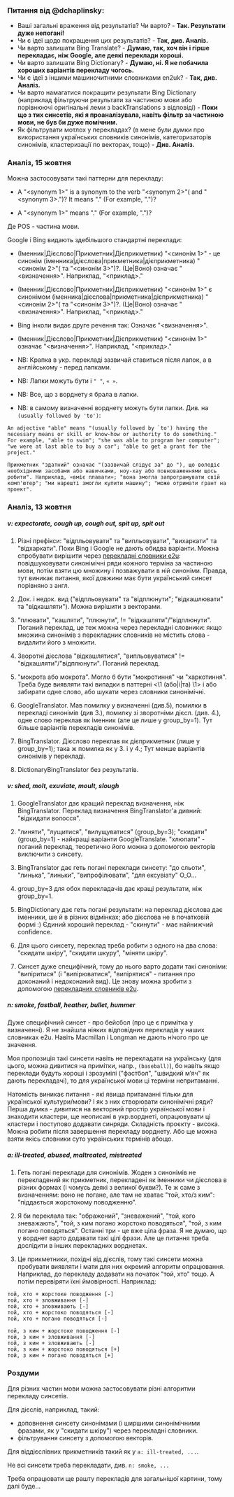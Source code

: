 ### Питання від @dchaplinsky:

- Ваші загальні враження від результатів? Чи варто? - **Так. Результати дуже непогані!**
- Чи є ідеї щодо покращення цих результатів? - **Так, див. Аналіз.**
- Чи варто залишати Bing Translate? - **Думаю, так, хоч він і гірше перекладає, ніж Google, але деякі переклади хороші.**
- Чи варто залишати Bing Dictionary? - **Думаю, ні. Я не побачила хороших варіантів перекладу чогось.**
- Чи є ідеї з іншими машиночитними словниками en2uk? - **Так, див. Аналіз.**
- Чи варто намагатися покращити результати Bing Dictionary (наприклад фільтруючи результати за частиною мови або порівнюючі оригінальні леми з backTranslations з відповіді) - **Поки що з тих синсетів, які я проаналізувала, навіть фільтр за частиною мови, не був би дуже помічним.**
- Як фільтрувати мотлох у перекладах? (в мене були думки про використання українських словників синонімів, категоризаторів синонімів, кластеризації по векторах, тощо) - **Див. Аналіз.**


### Аналіз, 15 жовтня

Можна застосовувати такі паттерни для перекладу:

- A <POS> "<synonym 1>" is a synonym to the verb "<synonym 2>"( and "<synonym 3>.")? It means "<definition>." (For example, "<example>.")?

- A <POS> "<synonym 1>" means "<definition>." (For example, "<example>.")?

Де POS - частина мови.

Google і Bing видають здебільшого стандартні переклади: 

- (Іменник|Дієслово|Прикметник|Дієприкметник) "<синонім 1>" - це синонім (іменника|дієслова|прикметника|дієприкметника) "<синонім 2>"( та "<синонім 3>")?. (Це|Воно) означає "<визначення>". Наприклад, "<приклад>."

- (Іменник|Дієслово|Прикметник|Дієприкметник) "<синонім 1>" є синонімом (іменника|дієслова|прикметника|дієприкметника) "<синонім 2>"( та "<синонім 3>")?. (Це|Воно) означає "<визначення>". Наприклад, "<приклад>."

- Bing інколи видає друге речення так: Означає "<визначення>".

- (Іменник|Дієслово|Прикметник|Дієприкметник) "<синонім 1>" означає "<визначення>". Наприклад, "<приклад>."

- NB: Крапка в укр. перекладі зазвичай ставиться після лапок, а в англійському - перед лапками.

- NB: Лапки можуть бути і `" "`, `« »`.

- NB: Все, що з ворднету я брала в лапки.

- NB: в самому визначенні ворднету можуть бути лапки. Див. на `(usually followed by 'to')`: 

```
An adjective "able" means "(usually followed by `to') having the necessary means or skill or know-how or authority to do something." For example, "able to swim"; "she was able to program her computer"; "we were at last able to buy a car"; "able to get a grant for the project."
```

```
Прикметник "здатний" означає "(зазвичай слідує за" до "), що володіє необхідними засобами або навичками, ноу-хау або повноваженнями щось робити". Наприклад, «вміє плавати»; "вона змогла запрограмувати свій комп'ютер"; "ми нарешті змогли купити машину"; "може отримати грант на проект". 
```


### Аналіз, 13 жовтня

##### v: expectorate, cough up, cough out, spit up, spit out

1. Різні префікси: "відпльовувати" та "випльовувати", "вихаркати" та "відхаркати". Поки Bing i Google не дають обидва варіанти. Можна спробувати вирішити через [перекладні словники e2u](https://e2u.org.ua/s?w=expectorate&dicts=all&highlight=on&filter_lines=on): повідшуковувати синонімічні ряди кожного терміна за частиною мови, потім взяти цю множину і позважувати в ній синоніми. Правда, тут виникає питання, якої довжини має бути український синсет порівняно з англ.

2. Док. і недок. вид ("відпльовувати" та "відплюнути"; "відкашлювати" та "відкашляти"). Можна вирішити з векторами.

3. "плювати", "кашляти", "плюнути", != "відкашляти"/"відплюнути". Поганий переклад, це теж можна через перекладні словники: якщо множина синонімів з перекладник словників не містить слова - видалити його з множити.

4. Зворотні дієслова "відкашлятися", "випльовуватися" != "відкашляти"/"відплюнути". Поганий переклад.

5. "мокрота або мокрота". Могло б бути "мокротиння" чи "харкотиння". Треба буде виявляти такі випадки в паттерні <\1 (або|i|та) \1> і або забирати одне слово, або шукати через словники синонімічні.

6. GoogleTranslator. Мав помилку у визначенні (див.5), помилки в перекладі синонімів (див 3.), помилку зі зворотніми дієсл. (див. 4.), одне слово переклав як іменник (але це лише у group_by=1). Тут більше варіантів перекладів синонімів.

7. BingTranslator. Дієслово переклав як дієприкметник (лише у group_by=1); така ж помилка як у 3. і у 4.; Тут менше варіантів синонімів у перекладі.

8. DictionaryBingTranslator без результатів.


##### v: shed, molt, exuviate, moult, slough

1. GoogleTranslator дає кращий переклад визначення, ніж BingTranslator. Переклад визначення BingTranslator'а дивний: "відкидати волосся".

2. "линяти", "лущитися", "вилущуватися" (group_by=3); "скидати" (group_by=1) - найкращі варіанти GoogleTranslate. "хлюпати" - поганий переклад, теоретично його можна з допомогою векторів виключити з синсету. 

3. BingTranslator дає геть погані переклади синсету: "до сльоти", "линька", "линьки", "випрофілювати", "для ексувіату" О_О...

4. group_by=3 для обох перекладачів дає кращі результати, ніж group_by=1.

5. BingDictionary дає геть погані результати: на переклад дієслова дає іменники, ше й в різних відмінках; або дієслова не в початковій формі :) Єдиний хороший переклад - "скинути" - має найнижчий confidence. 

6. Для цього синсету, переклад треба робити з одного на два слова: "скидати шкіру", "скидати шкуру", "міняти шкіру".

7. Синсет дуже специфічний, тому до нього варто додати такі синоніми: "випіритися" (і "випірюватися", "випірятися" - питання про доконаний і недоконаний вид). Це знову можна зробити з допомогою [перекладних словників e2u](https://e2u.org.ua/s?w=molt&dicts=all&highlight=on&filter_lines=on).


##### n: smoke, fastball, heather, bullet, hummer

Дуже специфічний синсет - про бейсбол (про це є примітка у визначенні). Я не знайшла ніяких відповідних перекладів у наших словниках e2u. Навіть Macmillan i Longman не дають нічого про це значення.

Моя пропозиція такі синсети навіть не перекладати на українську (для цього, можна дивитися на примітки, напр., `(baseball)`), бо навіть якщо переклади будуть хороші і зрозумілі ("фастбол", "швидкий м’яч" як дають перекладачі), то для української мови ці терміни непритаманні. 

Натомість виникає питання - які явища притаманні тільки для української культури/мови? І як з них створювати синонімічні ряди? Перша думка - дивитися на векторний простір української мови і знаходити кластери, ще неописані в укр.ворднеті, опрацювувати ці кластери і поступово додавати синряди. Складність проєкту - висока. Можна робити після завершення перекладу ворднету. Або ще можна взяти якісь словники суто українських термінів абощо.


##### a: ill-treated, abused, maltreated, mistreated

1. Геть погані переклади для синонімів. Жоден з синонімів не перекладений як прикметник, перекладені як іменники чи дієслова в різних формах (і чомусь деякі з великої букви?). Те ж саме з визначенням: воно не погане, але там не хватає "той, хто/з ким": "піддається жорстокому поводженню".

2. Я би переклала так: "ображений", "зневажений", "той, кого зневажають", "той, з ким погано жорстоко поводяться", "той, з ким погано поводяться". Останні три - це вже ціла фраза. Я не думаю, що у ворднет варто додавати такі цілі фрази. Але це питання треба дослідити в інших перекладних ворднетах.

3. Це прикметники, похідні від дієслів, тому такі синсети можна пробувати виявляти і мати для них окремий алгоритм опрацювання. Наприклад, до перекладу додавати на початок "той, хто" тощо. А потім перевіряти їхні ймовірності. Наприклад:

```
той, хто + жорстоке поводження [-]
той, хто + зловживання [-]
той, хто + зловживають [-]
той, хто + жорстоко поводяться [-]
той, хто + погано поводяться [-]

той, з ким + жорстоке поводження [-] 
той, з ким + зловживання [-] 
той, з ким + зловживають [-]
той, з ким + жорстоко поводяться [+]
той, з ким + погано поводяться [+]
```


### Роздуми

Для різних частин мови можна застосовувати різні алгоритми перекладу синсетів.

Для дієслів, наприклад, такий: 
- доповнення синсету синонімами (і ширшими синонімічними фразами, як у "скидати шкіру") через перекладні словники.
- фільтрування синсету з допомогою векторів.

Для віддієслівних прикметників такий як у `a: ill-treated, ...`.

Не всі синсети треба перекладати, див. `n: smoke, ...`

Треба опрацювати ще рашту перекладів для загальнішої картини, тому далі буде...

